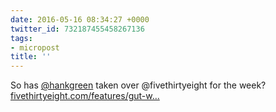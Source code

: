 ```yaml
---
date: 2016-05-16 08:34:27 +0000
twitter_id: 732187455458267136
tags:
- micropost
title: ''
---
```


So has [@hankgreen](https://twitter.com/hankgreen) taken over @fivethirtyeight for the week? [fivethirtyeight.com/features/gut-w…](http://fivethirtyeight.com/features/gut-week-introduction/)
